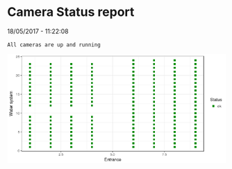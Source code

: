 Camera Status report
================
18/05/2017 - 11:22:08

    All cameras are up and running

![](camreport_files/figure-markdown_github/unnamed-chunk-2-1.png)
